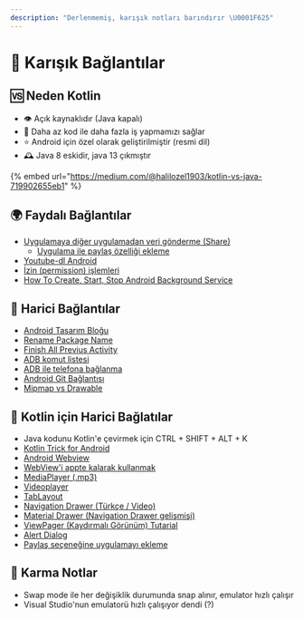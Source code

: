 ```yaml
---
description: "Derlenmemiş, karışık notları barındırır \U0001F625"
---
```


# 🔗 Karışık Bağlantılar

## 🆚 Neden Kotlin

* 👁️ Açık kaynaklıdır \(Java kapalı\)
* 🧼 Daha az kod ile daha fazla iş yapmamızı sağlar
* ⭐ Android için özel olarak geliştirilmiştir \(resmi dil\)
* 🕰️ Java 8 eskidir, java 13 çıkmıştır

{% embed url="https://medium.com/@halilozel1903/kotlin-vs-java-719902655eb1" %}

## 🌍 Faydalı Bağlantılar

* [Uygulamaya diğer uygulamadan veri gönderme \(Share\)](https://developer.android.com/training/basics/intents/filters)
  * [Uygulama ile paylaş özelliği ekleme](https://blog.blundellapps.co.uk/add-your-app-to-the-android-menu/)
* [Youtube-dl Android](https://github.com/yausername/youtubedl-android)
* [İzin \(permission\) işlemleri](https://developer.android.com/training/permissions/requesting#kotlin)
* [How To Create, Start, Stop Android Background Service](https://www.dev2qa.com/how-to-create-start-stop-android-background-service/s)

## 🔗 Harici Bağlantılar

* [Android Tasarım Bloğu](https://awsrh.blogspot.com/#)
* [Rename Package Name](https://stackoverflow.com/questions/16804093/rename-package-in-android-studio)
* [Finish All Previus Activity](https://stackoverflow.com/a/6330456/9770490)
* [ADB komut listesi](https://www.google.com.tr/url?sa=t&rct=j&q=&esrc=s&source=web&cd=1&cad=rja&uact=8&ved=2ahUKEwjN0LXv28fcAhVPalAKHSN6AIIQFjAAegQIABAB&url=https%3A%2F%2Fgist.github.com%2FPulimet%2F5013acf2cd5b28e55036c82c91bd56d8&usg=AOvVaw0QtLJ20OqCl3S4BR0S4BVe)
* [ADB ile telefona bağlanma](https://stackoverflow.com/questions/2604727/how-can-i-connect-to-android-with-adb-over-tcp)
* [Android Git Bağlantısı](https://code.tutsplus.com/tutorials/working-with-git-in-android-studio--cms-30514)
* [Mipmap vs Drawable](https://teamtreehouse.com/community/mipmap-vs-drawable)

## 🔗 Kotlin için Harici Bağlatılar

* Java kodunu Kotlin'e çevirmek için CTRL + SHIFT + ALT + K
* [Kotlin Trick for Android](https://antonioleiva.com/kotlin-awesome-tricks-for-android/)
* [Android Webview](https://www.mobapptuts.com/kotlin-on-android-webview-tutorial/)
* [WebView'i appte kalarak kullanmak](https://stackoverflow.com/questions/47872078/how-to-load-an-url-inside-a-webview-using-android-kotlin)
* [MediaPlayer \(.mp3\)](https://www.tutorialspoint.com/android/android_mediaplayer.htm)
* [Videoplayer](https://www.youtube.com/watch?v=7ICuG3k_NLw)
* [TabLayout](https://alexdunn.org/2017/07/11/android-kotlin-create-a-tablayout/)
* [Navigation Drawer \(Türkçe / Video\)](https://www.youtube.com/watch?v=aVmQBdbRhXE)
* [Material Drawer \(Navigation Drawer gelişmişi\)](https://github.com/zsmb13/MaterialDrawerKt)
* [ViewPager \(Kaydırmalı Görünüm\) Tutarial](https://www.raywenderlich.com/169774/viewpager-tutorial-android-getting-started-kotlin)
* [Alert Dialog](http://www.prandroid.com/2017/09/alert-dialog-box-in-android-using-kotlin.html)
* [Paylaş seçeneğine uygulamayı ekleme](https://blog.blundellapps.co.uk/add-your-app-to-the-android-menu/)

## 🥴 Karma Notlar

* Swap mode ile her değişiklik durumunda snap alınır, emulator hızlı çalışır
* Visual Studio'nun emulatorü hızlı çalışıyor dendi \(?\)

